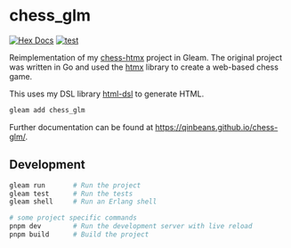 # chess_glm

[![Hex Docs](https://img.shields.io/badge/hex-docs-ffaff3)](https://qinbeans.github.io/chess-glm/)
[![test](https://github.com/Qinbeans/chess-glm/actions/workflows/test.yml/badge.svg)](https://github.com/Qinbeans/chess-glm/actions/workflows/test.yml)

Reimplementation of my [chess-htmx](https://github.com/Qinbeans/chess-htmx) project in Gleam. The original project was written in Go and used the [htmx](https://htmx.org/) library to create a web-based chess game.

This uses my DSL library [html-dsl](https://github.com/Qinbeans/html-dsl) to generate HTML.

```sh
gleam add chess_glm
```

Further documentation can be found at <https://qinbeans.github.io/chess-glm/>.

## Development

```sh
gleam run       # Run the project
gleam test      # Run the tests
gleam shell     # Run an Erlang shell

# some project specific commands
pnpm dev        # Run the development server with live reload
pnpm build      # Build the project
```
